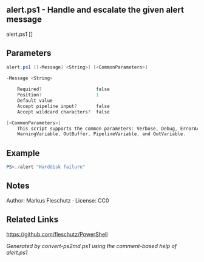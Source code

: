 ## alert.ps1 - Handle and escalate the given alert message

alert.ps1 [<message>]

## Parameters
```powershell
alert.ps1 [[-Message] <String>] [<CommonParameters>]

-Message <String>
    
    Required?                    false
    Position?                    1
    Default value                
    Accept pipeline input?       false
    Accept wildcard characters?  false

[<CommonParameters>]
    This script supports the common parameters: Verbose, Debug, ErrorAction, ErrorVariable, WarningAction, 
    WarningVariable, OutBuffer, PipelineVariable, and OutVariable.
```

## Example
```powershell
PS>./alert "Harddisk failure"
```

## Notes
Author: Markus Fleschutz · License: CC0

## Related Links
https://github.com/fleschutz/PowerShell

*Generated by convert-ps2md.ps1 using the comment-based help of alert.ps1*
